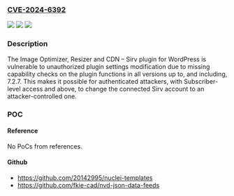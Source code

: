 ### [CVE-2024-6392](https://cve.mitre.org/cgi-bin/cvename.cgi?name=CVE-2024-6392)
![](https://img.shields.io/static/v1?label=Product&message=Image%20Optimizer%2C%20Resizer%20and%20CDN%20%E2%80%93%20Sirv&color=blue)
![](https://img.shields.io/static/v1?label=Version&message=*%3C%3D%207.2.7%20&color=brighgreen)
![](https://img.shields.io/static/v1?label=Vulnerability&message=CWE-862%20Missing%20Authorization&color=brighgreen)

### Description

The Image Optimizer, Resizer and CDN – Sirv plugin for WordPress is vulnerable to unauthorized plugin settings modification due to missing capability checks on the plugin functions in all versions up to, and including, 7.2.7. This makes it possible for authenticated attackers, with Subscriber-level access and above, to change the connected Sirv account to an attacker-controlled one.

### POC

#### Reference
No PoCs from references.

#### Github
- https://github.com/20142995/nuclei-templates
- https://github.com/fkie-cad/nvd-json-data-feeds

